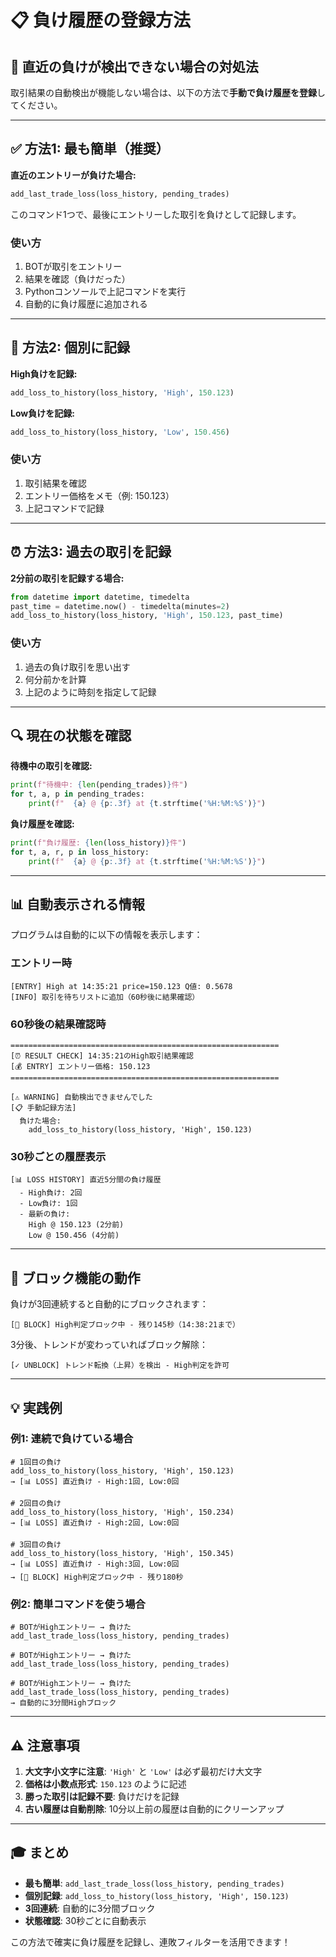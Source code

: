# 📋 負け履歴の登録方法

## 🎯 直近の負けが検出できない場合の対処法

取引結果の自動検出が機能しない場合は、以下の方法で**手動で負け履歴を登録**してください。

---

## ✅ 方法1: 最も簡単（推奨）

**直近のエントリーが負けた場合:**

```python
add_last_trade_loss(loss_history, pending_trades)
```

このコマンド1つで、最後にエントリーした取引を負けとして記録します。

### 使い方
1. BOTが取引をエントリー
2. 結果を確認（負けだった）
3. Pythonコンソールで上記コマンドを実行
4. 自動的に負け履歴に追加される

---

## 📝 方法2: 個別に記録

**High負けを記録:**
```python
add_loss_to_history(loss_history, 'High', 150.123)
```

**Low負けを記録:**
```python
add_loss_to_history(loss_history, 'Low', 150.456)
```

### 使い方
1. 取引結果を確認
2. エントリー価格をメモ（例: 150.123）
3. 上記コマンドで記録

---

## ⏰ 方法3: 過去の取引を記録

**2分前の取引を記録する場合:**
```python
from datetime import datetime, timedelta
past_time = datetime.now() - timedelta(minutes=2)
add_loss_to_history(loss_history, 'High', 150.123, past_time)
```

### 使い方
1. 過去の負け取引を思い出す
2. 何分前かを計算
3. 上記のように時刻を指定して記録

---

## 🔍 現在の状態を確認

**待機中の取引を確認:**
```python
print(f"待機中: {len(pending_trades)}件")
for t, a, p in pending_trades:
    print(f"  {a} @ {p:.3f} at {t.strftime('%H:%M:%S')}")
```

**負け履歴を確認:**
```python
print(f"負け履歴: {len(loss_history)}件")
for t, a, r, p in loss_history:
    print(f"  {a} @ {p:.3f} at {t.strftime('%H:%M:%S')}")
```

---

## 📊 自動表示される情報

プログラムは自動的に以下の情報を表示します：

### エントリー時
```
[ENTRY] High at 14:35:21 price=150.123 Q値: 0.5678
[INFO] 取引を待ちリストに追加（60秒後に結果確認）
```

### 60秒後の結果確認時
```
============================================================
[⏰ RESULT CHECK] 14:35:21のHigh取引結果確認
[💰 ENTRY] エントリー価格: 150.123
============================================================

[⚠️ WARNING] 自動検出できませんでした
[📋 手動記録方法]
  負けた場合:
    add_loss_to_history(loss_history, 'High', 150.123)
```

### 30秒ごとの履歴表示
```
[📊 LOSS HISTORY] 直近5分間の負け履歴
  - High負け: 2回
  - Low負け: 1回
  - 最新の負け:
    High @ 150.123 (2分前)
    Low @ 150.456 (4分前)
```

---

## 🚫 ブロック機能の動作

負けが3回連続すると自動的にブロックされます：

```
[🚫 BLOCK] High判定ブロック中 - 残り145秒（14:38:21まで）
```

3分後、トレンドが変わっていればブロック解除：

```
[✓ UNBLOCK] トレンド転換（上昇）を検出 - High判定を許可
```

---

## 💡 実践例

### 例1: 連続で負けている場合

```
# 1回目の負け
add_loss_to_history(loss_history, 'High', 150.123)
→ [📊 LOSS] 直近負け - High:1回, Low:0回

# 2回目の負け
add_loss_to_history(loss_history, 'High', 150.234)
→ [📊 LOSS] 直近負け - High:2回, Low:0回

# 3回目の負け
add_loss_to_history(loss_history, 'High', 150.345)
→ [📊 LOSS] 直近負け - High:3回, Low:0回
→ [🚫 BLOCK] High判定ブロック中 - 残り180秒
```

### 例2: 簡単コマンドを使う場合

```
# BOTがHighエントリー → 負けた
add_last_trade_loss(loss_history, pending_trades)

# BOTがHighエントリー → 負けた
add_last_trade_loss(loss_history, pending_trades)

# BOTがHighエントリー → 負けた
add_last_trade_loss(loss_history, pending_trades)
→ 自動的に3分間Highブロック
```

---

## ⚠️ 注意事項

1. **大文字小文字に注意**: `'High'` と `'Low'` は必ず最初だけ大文字
2. **価格は小数点形式**: `150.123` のように記述
3. **勝った取引は記録不要**: 負けだけを記録
4. **古い履歴は自動削除**: 10分以上前の履歴は自動的にクリーンアップ

---

## 🎓 まとめ

- **最も簡単**: `add_last_trade_loss(loss_history, pending_trades)`
- **個別記録**: `add_loss_to_history(loss_history, 'High', 150.123)`
- **3回連続**: 自動的に3分間ブロック
- **状態確認**: 30秒ごとに自動表示

この方法で確実に負け履歴を記録し、連敗フィルターを活用できます！
